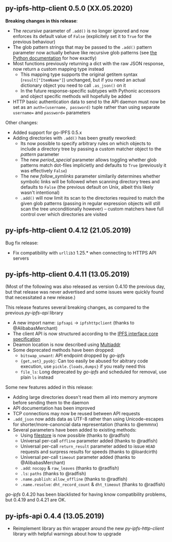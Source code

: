 py-ipfs-http-client 0.5.0 (XX.05.2020)
--------------------------------------

**Breaking changes in this release**:

 * The *recursive* parameter of `.add()` is no longer ignored and now enforces its default value of `False` (explicitely set it to `True` for the previous behaviour)
 * The glob pattern strings that may be passed to the `.add()` pattern parameter now actually behave like recursive glob patterns (see [the Python documentation](https://docs.python.org/3/library/glob.html) for how exactly)
 * Most functions previously returning a dict with the raw JSON response, now return a custom mapping type instead
    * This mapping type supports the original getitem syntax (`result["ItemName"]`) unchanged, but if you need an actual dictionary object you need to call `.as_json()` on it
    * In the future response-specific subtypes with Pythonic accessors and object specific methods will hopefully be added
 * HTTP basic authentication data to send to the API daemon must now be set as an `auth=(username, password)` tuple rather than using separate `username=` and `password=` parameters

Other changes:

 * Added support for go-IPFS 0.5.x
 * Adding directories with `.add()` has been greatly reworked:
    * Its now possible to specify arbitrary rules on which objects to include a directory tree by passing a custom matcher object to the *pattern* parameter
    * The new *period_special* parameter allows toggling whether glob patterns match dot-files implicietly and defaults to `True` (previously it was effectively `False`)
    * The new *follow_symlinks* parameter similarily determines whether symbolic links will be followed when scanning directory trees and defaults to `False` (the previous default on Unix, albeit this likely wasn't intentional)
    * `.add()` will now limit its scan to the directories required to match the given glob patterns (passing in regular expression objects will still scan the tree unconditionally however) – custom matchers have full control over which directories are visited

py-ipfs-http-client 0.4.12 (21.05.2019)
---------------------------------------

Bug fix release:

 * Fix compatibility with `urllib3` 1.25.* when connecting to HTTPS API servers

py-ipfs-http-client 0.4.11 (13.05.2019)
---------------------------------------

(Most of the following was also released as version 0.4.10 the previous day, but that release was never advertised and some issues were quickly found that necessitated a new release.)

This release features several breaking changes, as compared to the previous *py-ipfs-api* library

 * A new import name: `ipfsapi` → `ipfshttpclient` (thanks to @AlibabasMerchant)
 * The client API is now structured according to the [IPFS interface core specification](https://github.com/ipfs/interface-ipfs-core/tree/master/SPEC)
 * Deamon location is now described using [Multiaddr](https://github.com/multiformats/multiaddr)
 * Some deprecated methods have been dropped:
    * `bitswap_unwant`: API endpoint dropped by *go-ipfs*
    * `{get,set}_pyobj`: Can too easily be abused for abitrary code execution, use `pickle.{loads,dumps}` if you really need this
    * `file_ls`: Long deprecated by *go-ipfs* and scheduled for removal, use plain `ls` instead

Some new features added in this release:

 * Adding large directories doesn't read them all into memory anymore before sending them to the daemon
 * API documentation has been improved
 * TCP connections may now be reused between API requests
 * `.add_json` now adds data as UTF-8 rather than using Unicode-escapes for shorter/more-canoncial data representation (thanks to @emmnx)
 * Several parameters have been added to existing methods:
    * Using [filestore](https://github.com/ipfs-filestore/go-ipfs/tree/master/filestore) is now possible (thanks to @radfish)
    * Universal per-call `offline` parameter added (thanks to @radfish)
    * Universal per-call `return_result` parameter added to issue `HEAD` requests and surpress results for speeds (thanks to @loardcirth)
    * Universal per-call `timeout` parameter added (thanks to @AlibabasMerchant)
    * `.add`: `nocopy` & `raw_leaves` (thanks to @radfish)
    * `.ls`: `paths` (thanks to @radfish)
    * `.name.publish`: `allow_offline` (thanks to @radfish)
    * `.name.resolve`: `dht_record_count` & `dht_timeout` (thanks to @radfish)

*go-ipfs* 0.4.20 has been blacklisted for having know compatibility problems, but 0.4.19 and 0.4.21 are OK.

py-ipfs-api 0.4.4 (13.05.2019)
------------------------------

 * Reimplement library as thin wrapper around the new *py-ipfs-http-client* library with helpful warnings about how to upgrade
